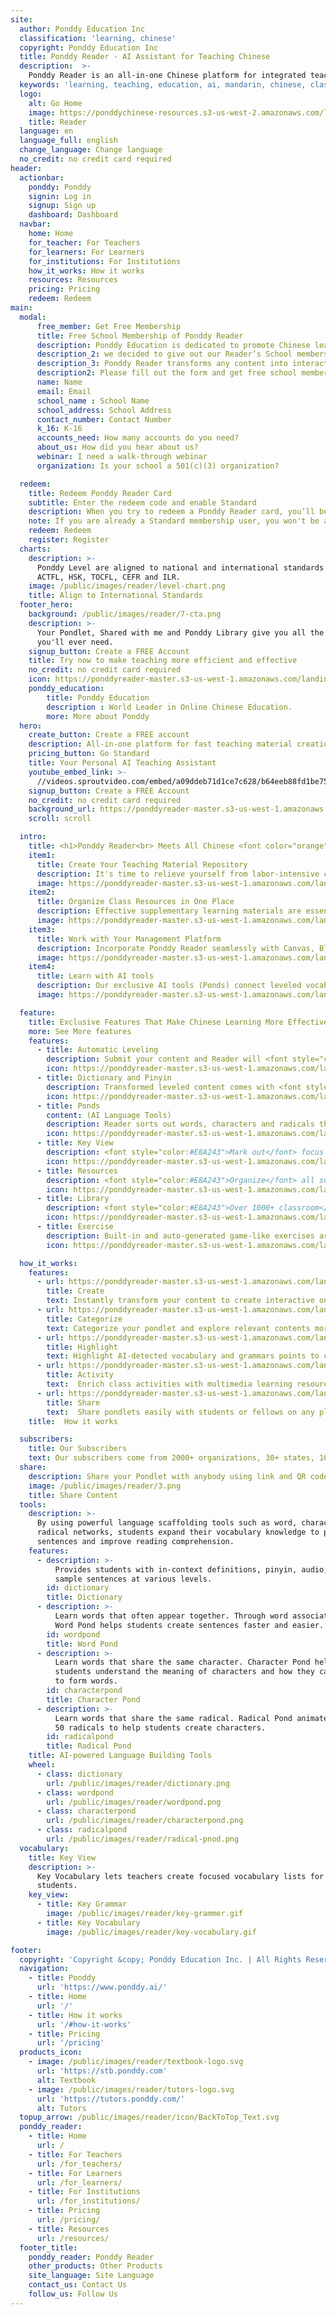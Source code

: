 ```yaml
---
site:
  author: Ponddy Education Inc
  classification: 'learning, chinese'
  copyright: Ponddy Education Inc
  title: Ponddy Reader - AI Assistant for Teaching Chinese
  description:  >-
    Ponddy Reader is an all-in-one Chinese platform for integrated teaching material creation, learning resources management and online class engagement
  keywords: 'learning, teaching, education, ai, mandarin, chinese, class, reader, online, ponddy, engage, game'
  logo:
    alt: Go Home
    image: https://ponddychinese-resources.s3-us-west-2.amazonaws.com/logos/tutors/TutorsLanding_140x32.svg
    title: Reader
  language: en
  language_full: english
  change_language: Change language
  no_credit: no credit card required
header:
  actionbar:
    ponddy: Ponddy
    signin: Log in
    signup: Sign up
    dashboard: Dashboard
  navbar:
    home: Home
    for_teacher: For Teachers
    for_learners: For Learners
    for_institutions: For Institutions
    how_it_works: How it works
    resources: Resources
    pricing: Pricing
    redeem: Redeem
main:
  modal:
      free_member: Get Free Membership
      title: Free School Membership of Ponddy Reader
      description: Ponddy Education is dedicated to promote Chinese learning through integrating information technology and artificial intelligence. In order to minimize the impact of the learning due to the pandemic,
      description_2: we decided to give out our Reader’s School membership to all teachers and students for FREE during this period until May 31.
      description_3: Ponddy Reader transforms any content into interactive online learning modules (Pondlet) in seconds. It can be shared with ease which enables a seamless learning environment.
      description2: Please fill out the form and get free school membership.
      name: Name
      email: Email
      school_name : School Name
      school_address: School Address
      contact_number: Contact Number
      k_16: K-16
      accounts_need: How many accounts do you need?
      about_us: How did you hear about us?
      webinar: I need a walk-through webinar
      organization: Is your school a 501(c)(3) organization?

  redeem:
    title: Redeem Ponddy Reader Card
    subtitle: Enter the redeem code and enable Standard
    description: When you try to redeem a Ponddy Reader card, you’ll be asked for the card’s redemption code. Peel or gently scratch off the label on the back of the gift card to reveal a 16-digit code.
    note: If you are already a Standard membership user, you won't be able to use any redeem codes.
    redeem: Redeem
    register: Register
  charts:
    description: >-
      Ponddy Level are aligned to national and international standards such as
      ACTFL, HSK, TOCFL, CEFR and ILR.
    image: /public/images/reader/level-chart.png
    title: Align to International Standards
  footer_hero:
    background: /public/images/reader/7-cta.png
    description: >-
      Your Pondlet, Shared with me and Ponddy Library give you all the content
      you'll ever need.
    signup_button: Create a FREE Account
    title: Try now to make teaching more efficient and effective
    no_credit: no credit card required
    icon: https://ponddyreader-master.s3-us-west-1.amazonaws.com/landing/statics/media/for_teacher/icon/icon_girl.svg
    ponddy_education:
        title: Ponddy Education
        description : World Leader in Online Chinese Education.
        more: More about Ponddy
  hero:
    create_button: Create a FREE account
    description: All-in-one platform for fast teaching material creation, learning resources management, and online engagement
    pricing_button: Go Standard
    title: Your Personal AI Teaching Assistant
    youtube_embed_link: >-
      //videos.sproutvideo.com/embed/a09ddeb71d1ce7c628/b64eeb88fd1be758?playerTheme=dark&playerColor=
    signup_button: Create a FREE Account
    no_credit: no credit card required
    background_url: https://ponddyreader-master.s3-us-west-1.amazonaws.com/landing/statics/media/for_teacher/index_bkg.png
    scroll: scroll

  intro:
    title: <h1>Ponddy Reader<br> Meets All Chinese <font color="orange">Teaching</font> and <font color="orange">Learning</font> Needs</h1>
    item1:
      title: Create Your Teaching Material Repository
      description: It's time to relieve yourself from labor-intensive class prep. AKLS ® analyzes your content and supplements it with learning points and exercises in seconds. Building your teaching material has never been easier.
      image: https://ponddyreader-master.s3-us-west-1.amazonaws.com/landing/statics/media/for_teacher/pic_01.png
    item2:
      title: Organize Class Resources in One Place
      description: Effective supplementary learning materials are essential to maximizing learning results. You can now organize all necessary multimedia resources in ONE Pondlet to meet your lesson designs.
      image: https://ponddyreader-master.s3-us-west-1.amazonaws.com/landing/statics/media/for_teacher/pic_02.png
    item3:
      title: Work with Your Management Platform
      description: Incorporate Ponddy Reader seamlessly with Canvas, Blackboard, or any other teaching management system. You can quickly compile and share your curricula with ease via auto-generated links.
      image: https://ponddyreader-master.s3-us-west-1.amazonaws.com/landing/statics/media/for_teacher/pic_03.png
    item4:
      title: Learn with AI tools
      description: Our exclusive AI tools (Ponds) connect leveled vocabulary for ad-hoc practices to help students fix learning gaps. Need something light? Use the built-in Easy Play as a homework assignment or turn it into a group competition for students.
      image: https://ponddyreader-master.s3-us-west-1.amazonaws.com/landing/statics/media/for_teacher/pic_04.png

  feature:
    title: Exclusive Features That Make Chinese Learning More Effective and Fun
    more: See More features
    features:
      - title: Automatic Leveling
        description: Submit your content and Reader will <font style="color:#E8A243">automatically level</font> the content to national and international standards such as ACTFL, HSK, TOCFL, CEFR and ILR.
        icon: https://ponddyreader-master.s3-us-west-1.amazonaws.com/landing/statics/media/for_teacher/icon/icon_01.svg
      - title: Dictionary and Pinyin
        description: Transformed leveled content comes with <font style="color:#E8A243">built-in interactive</font> dictionary and pinyin addition, quick and handy whenever you need that little extra help.
        icon: https://ponddyreader-master.s3-us-west-1.amazonaws.com/landing/statics/media/for_teacher/icon/icon_07.svg
      - title: Ponds
        content: (AI Language Tools)
        description: Reader sorts out words, characters and radicals that are relevant to those in your submitted content and display it in networks -- or we call it “Ponds”. Use these AI tools, students <Reader style="color:#E8A243">expand</Reader> their vocabulary <font style="color:#E8A243">knowledge</font> to produce sentences and improve reading comprehension.
        icon: https://ponddyreader-master.s3-us-west-1.amazonaws.com/landing/statics/media/for_teacher/icon/icon_03.svg
      - title: Key View
        description: <font style="color:#E8A243">Mark out</font> focus vocabulary and grammar in the content for students so that they know what to look out for when studying on their own.
        icon: https://ponddyreader-master.s3-us-west-1.amazonaws.com/landing/statics/media/for_teacher/icon/icon_04.svg
      - title: Resources
        description: <font style="color:#E8A243">Organize</font> all supplemental <font style="color:#E8A243">multi-media</font> files in the "Resources" function -- and get ONE Pondlet with all course materials you need.
        icon: https://ponddyreader-master.s3-us-west-1.amazonaws.com/landing/statics/media/for_teacher/icon/icon_05.svg
      - title: Library
        description: <font style="color:#E8A243">Over 1000+ classroom</font>-ready interactive lesson plans (Pondlets) with authentic leveled contents that come with audio and built-in exercise.
        icon: https://ponddyreader-master.s3-us-west-1.amazonaws.com/landing/statics/media/for_teacher/icon/icon_02.svg
      - title: Exercise
        description: Built-in and auto-generated game-like exercises are perfect for a homework assignment and self-learning. Now performance tracking is even easier with group play mode!
        icon: https://ponddyreader-master.s3-us-west-1.amazonaws.com/landing/statics/media/for_teacher/icon/icon_06.svg

  how_it_works:
    features:
      - url: https://ponddyreader-master.s3-us-west-1.amazonaws.com/landing/statics/media/for_teacher/how_it_work/how_work_create.svg
        title: Create
        text: Instantly transform your content to create interactive online teaching module - Pondlet.
      - url: https://ponddyreader-master.s3-us-west-1.amazonaws.com/landing/statics/media/for_teacher/how_it_work/how_work_Categorize.svg
        title: Categorize
        text: Categorize your pondlet and explore relevant contents more efficiently with AI generated content tags.
      - url: https://ponddyreader-master.s3-us-west-1.amazonaws.com/landing/statics/media/for_teacher/how_it_work/how_work_Highlight.svg
        title: Highlight
        text: Highlight AI-detected vocabulary and grammars points to customize your Pondlet for teaching needs.
      - url: https://ponddyreader-master.s3-us-west-1.amazonaws.com/landing/statics/media/for_teacher/how_it_work/how_work_Activity.svg
        title: Activity
        text:  Enrich class activities with multimedia learning resources of your choice
      - url: https://ponddyreader-master.s3-us-west-1.amazonaws.com/landing/statics/media/for_teacher/how_it_work/how_work_Share.svg
        title: Share
        text:  Share pondlets easily with students or fellows on any platforms.
    title:  How it works

  subscribers:
    title: Our Subscribers
    text: Our subscribers come from 2000+ organizations, 30+ states, 100+ countries
  share:
    description: Share your Pondlet with anybody using link and QR code.
    image: /public/images/reader/3.png
    title: Share Content
  tools:
    description: >-
      By using powerful language scaffolding tools such as word, character and
      radical networks, students expand their vocabulary knowledge to produce
      sentences and improve reading comprehension.
    features:
      - description: >-
          Provides students with in-context definitions, pinyin, audio, and
          sample sentences at various levels.
        id: dictionary
        title: Dictionary
      - description: >-
          Learn words that often appear together. Through word associations,
          Word Pond helps students create sentences faster and easier.
        id: wordpond
        title: Word Pond
      - description: >-
          Learn words that share the same character. Character Pond helps
          students understand the meaning of characters and how they can combine
          to form words.
        id: characterpond
        title: Character Pond
      - description: >-
          Learn words that share the same radical. Radical Pond animates the top
          50 radicals to help students create characters.
        id: radicalpond
        title: Radical Pond
    title: AI-powered Language Building Tools
    wheel:
      - class: dictionary
        url: /public/images/reader/dictionary.png
      - class: wordpond
        url: /public/images/reader/wordpond.png
      - class: characterpond
        url: /public/images/reader/characterpond.png
      - class: radicalpond
        url: /public/images/reader/radical-pnod.png
  vocabulary:
    title: Key View
    description: >-
      Key Vocabulary lets teachers create focused vocabulary lists for their
      students.
    key_view:
      - title: Key Grammar
        image: /public/images/reader/key-grammer.gif
      - title: Key Vocabulary
        image: /public/images/reader/key-vocabulary.gif

footer:
  copyright: 'Copyright &copy; Ponddy Education Inc. | All Rights Reserved'
  navigation:
    - title: Ponddy
      url: 'https://www.ponddy.ai/'
    - title: Home
      url: '/'
    - title: How it works
      url: '/#how-it-works'
    - title: Pricing
      url: '/pricing'
  products_icon:
    - image: /public/images/reader/textbook-logo.svg
      url: 'https://stb.ponddy.com'
      alt: Textbook
    - image: /public/images/reader/tutors-logo.svg
      url: 'https://tutors.ponddy.com/'
      alt: Tutors
  topup_arrow: /public/images/reader/icon/BackToTop_Text.svg
  ponddy_reader:
    - title: Home
      url: /
    - title: For Teachers
      url: /for_teachers/
    - title: For Learners
      url: /for_learners/
    - title: For Institutions
      url: /for_institutions/
    - title: Pricing
      url: /pricing/
    - title: Resources
      url: /resources/
  footer_title:
    ponddy_reader: Ponddy Reader
    other_products: Other Products
    site_language: Site Language
    contact_us: Contact Us
    follow_us: Follow Us
---
```

